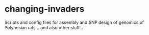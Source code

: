 # changing-invaders
Scripts and config files for assembly and SNP design of genomics of Polynesian rats
...and also other stuff...
